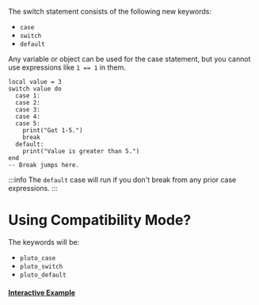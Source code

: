 The switch statement consists of the following new keywords:
- `case`
- `switch`
- `default`

Any variable or object can be used for the case statement, but you cannot use expressions like `1 == 1` in them.
```pluto showLineNumbers title="Example Code"
local value = 3
switch value do
  case 1:
  case 2:
  case 3:
  case 4:
  case 5:
    print("Got 1-5.")
    break
  default:
    print("Value is greater than 5.")
end
-- Break jumps here.
```
:::info
The `default` case will run if you don't break from any prior case expressions.
:::

# Using Compatibility Mode?
The keywords will be:
  - `pluto_case`
  - `pluto_switch`
  - `pluto_default`

#### [Interactive Example](https://plutolang.github.io/web/#code=local%20value%20%3D%203%0D%0Aswitch%20value%20do%0D%0A%20%20case%201%3A%0D%0A%20%20case%202%3A%0D%0A%20%20case%203%3A%0D%0A%20%20case%204%3A%0D%0A%20%20case%205%3A%0D%0A%20%20%20%20print%20%22Got%201-5.%22%0D%0A%20%20%20%20break%0D%0A%20%20default%3A%0D%0A%20%20%20%20print%20%22Value%20is%20greater%20than%205.%22%0D%0Aend%0D%0A--%20Break%20jumps%20here.)